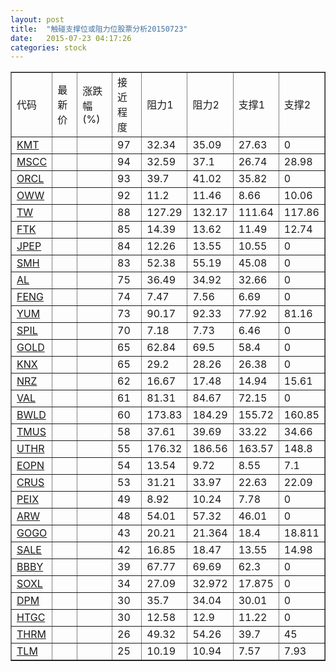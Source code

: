 ```yaml
---
layout: post
title:  "触碰支撑位或阻力位股票分析20150723"
date:   2015-07-23 04:17:26
categories: stock
---
```

<script type="text/javascript">
var stockList = []
stockList.push('gb_kmt');
stockList.push('gb_mscc');
stockList.push('gb_orcl');
stockList.push('gb_oww');
stockList.push('gb_tw');
stockList.push('gb_ftk');
stockList.push('gb_jpep');
stockList.push('gb_smh');
stockList.push('gb_al');
stockList.push('gb_feng');
stockList.push('gb_yum');
stockList.push('gb_spil');
stockList.push('gb_gold');
stockList.push('gb_knx');
stockList.push('gb_nrz');
stockList.push('gb_val');
stockList.push('gb_bwld');
stockList.push('gb_tmus');
stockList.push('gb_uthr');
stockList.push('gb_eopn');
stockList.push('gb_crus');
stockList.push('gb_peix');
stockList.push('gb_arw');
stockList.push('gb_gogo');
stockList.push('gb_sale');
stockList.push('gb_bbby');
stockList.push('gb_soxl');
stockList.push('gb_dpm');
stockList.push('gb_htgc');
stockList.push('gb_thrm');
stockList.push('gb_tlm');
</script>
<table border="1">
 <tr>
 <td>代码</td>
 <td>最新价</td>
 <td>涨跌幅(%)</td>
 <td>接近程度</td>
 <td>阻力1</td>
 <td>阻力2</td>
 <td>支撑1</td>
 <td>支撑2</td>
</tr>
  <tr id="kmt" class="red">
  <td><a href="http://stock.finance.sina.com.cn/usstock/quotes/KMT.html" target="_blank">KMT</a></td><td></td><td></td><td>97</td><td>32.34</td><td>35.09</td><td>27.63</td><td>0</td></tr>
  <tr id="mscc" class="red">
  <td><a href="http://stock.finance.sina.com.cn/usstock/quotes/MSCC.html" target="_blank">MSCC</a></td><td></td><td></td><td>94</td><td>32.59</td><td>37.1</td><td>26.74</td><td>28.98</td></tr>
  <tr id="orcl" class="red">
  <td><a href="http://stock.finance.sina.com.cn/usstock/quotes/ORCL.html" target="_blank">ORCL</a></td><td></td><td></td><td>93</td><td>39.7</td><td>41.02</td><td>35.82</td><td>0</td></tr>
  <tr id="oww" class="red">
  <td><a href="http://stock.finance.sina.com.cn/usstock/quotes/OWW.html" target="_blank">OWW</a></td><td></td><td></td><td>92</td><td>11.2</td><td>11.46</td><td>8.66</td><td>10.06</td></tr>
  <tr id="tw" class="red">
  <td><a href="http://stock.finance.sina.com.cn/usstock/quotes/TW.html" target="_blank">TW</a></td><td></td><td></td><td>88</td><td>127.29</td><td>132.17</td><td>111.64</td><td>117.86</td></tr>
  <tr id="ftk" class="green">
  <td><a href="http://stock.finance.sina.com.cn/usstock/quotes/FTK.html" target="_blank">FTK</a></td><td></td><td></td><td>85</td><td>14.39</td><td>13.62</td><td>11.49</td><td>12.74</td></tr>
  <tr id="jpep" class="red">
  <td><a href="http://stock.finance.sina.com.cn/usstock/quotes/JPEP.html" target="_blank">JPEP</a></td><td></td><td></td><td>84</td><td>12.26</td><td>13.55</td><td>10.55</td><td>0</td></tr>
  <tr id="smh" class="red">
  <td><a href="http://stock.finance.sina.com.cn/usstock/quotes/SMH.html" target="_blank">SMH</a></td><td></td><td></td><td>83</td><td>52.38</td><td>55.19</td><td>45.08</td><td>0</td></tr>
  <tr id="al" class="red">
  <td><a href="http://stock.finance.sina.com.cn/usstock/quotes/AL.html" target="_blank">AL</a></td><td></td><td></td><td>75</td><td>36.49</td><td>34.92</td><td>32.66</td><td>0</td></tr>
  <tr id="feng" class="red">
  <td><a href="http://stock.finance.sina.com.cn/usstock/quotes/FENG.html" target="_blank">FENG</a></td><td></td><td></td><td>74</td><td>7.47</td><td>7.56</td><td>6.69</td><td>0</td></tr>
  <tr id="yum" class="red">
  <td><a href="http://stock.finance.sina.com.cn/usstock/quotes/YUM.html" target="_blank">YUM</a></td><td></td><td></td><td>73</td><td>90.17</td><td>92.33</td><td>77.92</td><td>81.16</td></tr>
  <tr id="spil" class="green">
  <td><a href="http://stock.finance.sina.com.cn/usstock/quotes/SPIL.html" target="_blank">SPIL</a></td><td></td><td></td><td>70</td><td>7.18</td><td>7.73</td><td>6.46</td><td>0</td></tr>
  <tr id="gold" class="green">
  <td><a href="http://stock.finance.sina.com.cn/usstock/quotes/GOLD.html" target="_blank">GOLD</a></td><td></td><td></td><td>65</td><td>62.84</td><td>69.5</td><td>58.4</td><td>0</td></tr>
  <tr id="knx" class="red">
  <td><a href="http://stock.finance.sina.com.cn/usstock/quotes/KNX.html" target="_blank">KNX</a></td><td></td><td></td><td>65</td><td>29.2</td><td>28.26</td><td>26.38</td><td>0</td></tr>
  <tr id="nrz" class="green">
  <td><a href="http://stock.finance.sina.com.cn/usstock/quotes/NRZ.html" target="_blank">NRZ</a></td><td></td><td></td><td>62</td><td>16.67</td><td>17.48</td><td>14.94</td><td>15.61</td></tr>
  <tr id="val" class="red">
  <td><a href="http://stock.finance.sina.com.cn/usstock/quotes/VAL.html" target="_blank">VAL</a></td><td></td><td></td><td>61</td><td>81.31</td><td>84.67</td><td>72.15</td><td>0</td></tr>
  <tr id="bwld" class="green">
  <td><a href="http://stock.finance.sina.com.cn/usstock/quotes/BWLD.html" target="_blank">BWLD</a></td><td></td><td></td><td>60</td><td>173.83</td><td>184.29</td><td>155.72</td><td>160.85</td></tr>
  <tr id="tmus" class="green">
  <td><a href="http://stock.finance.sina.com.cn/usstock/quotes/TMUS.html" target="_blank">TMUS</a></td><td></td><td></td><td>58</td><td>37.61</td><td>39.69</td><td>33.22</td><td>34.66</td></tr>
  <tr id="uthr" class="red">
  <td><a href="http://stock.finance.sina.com.cn/usstock/quotes/UTHR.html" target="_blank">UTHR</a></td><td></td><td></td><td>55</td><td>176.32</td><td>186.56</td><td>163.57</td><td>148.8</td></tr>
  <tr id="eopn" class="green">
  <td><a href="http://stock.finance.sina.com.cn/usstock/quotes/EOPN.html" target="_blank">EOPN</a></td><td></td><td></td><td>54</td><td>13.54</td><td>9.72</td><td>8.55</td><td>7.1</td></tr>
  <tr id="crus" class="red">
  <td><a href="http://stock.finance.sina.com.cn/usstock/quotes/CRUS.html" target="_blank">CRUS</a></td><td></td><td></td><td>53</td><td>31.21</td><td>33.97</td><td>22.63</td><td>22.09</td></tr>
  <tr id="peix" class="green">
  <td><a href="http://stock.finance.sina.com.cn/usstock/quotes/PEIX.html" target="_blank">PEIX</a></td><td></td><td></td><td>49</td><td>8.92</td><td>10.24</td><td>7.78</td><td>0</td></tr>
  <tr id="arw" class="red">
  <td><a href="http://stock.finance.sina.com.cn/usstock/quotes/ARW.html" target="_blank">ARW</a></td><td></td><td></td><td>48</td><td>54.01</td><td>57.32</td><td>46.01</td><td>0</td></tr>
  <tr id="gogo" class="green">
  <td><a href="http://stock.finance.sina.com.cn/usstock/quotes/GOGO.html" target="_blank">GOGO</a></td><td></td><td></td><td>43</td><td>20.21</td><td>21.364</td><td>18.4</td><td>18.811</td></tr>
  <tr id="sale" class="red">
  <td><a href="http://stock.finance.sina.com.cn/usstock/quotes/SALE.html" target="_blank">SALE</a></td><td></td><td></td><td>42</td><td>16.85</td><td>18.47</td><td>13.55</td><td>14.98</td></tr>
  <tr id="bbby" class="red">
  <td><a href="http://stock.finance.sina.com.cn/usstock/quotes/BBBY.html" target="_blank">BBBY</a></td><td></td><td></td><td>39</td><td>67.77</td><td>69.69</td><td>62.3</td><td>0</td></tr>
  <tr id="soxl" class="red">
  <td><a href="http://stock.finance.sina.com.cn/usstock/quotes/SOXL.html" target="_blank">SOXL</a></td><td></td><td></td><td>34</td><td>27.09</td><td>32.972</td><td>17.875</td><td>0</td></tr>
  <tr id="dpm" class="green">
  <td><a href="http://stock.finance.sina.com.cn/usstock/quotes/DPM.html" target="_blank">DPM</a></td><td></td><td></td><td>30</td><td>35.7</td><td>34.04</td><td>30.01</td><td>0</td></tr>
  <tr id="htgc" class="green">
  <td><a href="http://stock.finance.sina.com.cn/usstock/quotes/HTGC.html" target="_blank">HTGC</a></td><td></td><td></td><td>30</td><td>12.58</td><td>12.9</td><td>11.22</td><td>0</td></tr>
  <tr id="thrm" class="red">
  <td><a href="http://stock.finance.sina.com.cn/usstock/quotes/THRM.html" target="_blank">THRM</a></td><td></td><td></td><td>26</td><td>49.32</td><td>54.26</td><td>39.7</td><td>45</td></tr>
  <tr id="tlm" class="green">
  <td><a href="http://stock.finance.sina.com.cn/usstock/quotes/TLM.html" target="_blank">TLM</a></td><td></td><td></td><td>25</td><td>10.19</td><td>10.94</td><td>7.57</td><td>7.93</td></tr>
</table>
